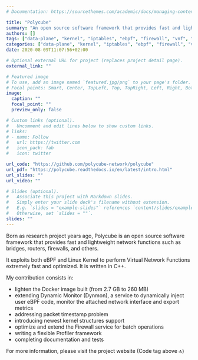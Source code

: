 ```yaml
---
# Documentation: https://sourcethemes.com/academic/docs/managing-content/

title: "Polycube"
summary: "An open source software framework that provides fast and lightweight network functions such as bridges, routers, firewalls, and others."
authors: []
tags: ["data-plane", "kernel", "iptables", "ebpf", "firewall", "vnf", "kubernetes", "nat", "bpf", "bridge"]
categories: ["data-plane", "kernel", "iptables", "ebpf", "firewall", "vnf", "kubernetes", "nat", "bpf", "bridge"]
date: 2020-08-09T11:07:56+02:00

# Optional external URL for project (replaces project detail page).
external_link: ""

# Featured image
# To use, add an image named `featured.jpg/png` to your page's folder.
# Focal points: Smart, Center, TopLeft, Top, TopRight, Left, Right, BottomLeft, Bottom, BottomRight.
image:
  caption: ""
  focal_point: ""
  preview_only: false

# Custom links (optional).
#   Uncomment and edit lines below to show custom links.
# links:
# - name: Follow
#   url: https://twitter.com
#   icon_pack: fab
#   icon: twitter

url_code: "https://github.com/polycube-network/polycube"
url_pdf: "https://polycube.readthedocs.io/en/latest/intro.html"
url_slides: ""
url_video: ""

# Slides (optional).
#   Associate this project with Markdown slides.
#   Simply enter your slide deck's filename without extension.
#   E.g. `slides = "example-slides"` references `content/slides/example-slides.md`.
#   Otherwise, set `slides = ""`.
slides: ""
---
```


Born as research project years ago, Polycube is an open source software framework that provides fast and lightweight network functions such as bridges, routers, firewalls, and others.

It exploits both eBPF and Linux Kernel to perform Virtual Network Functions extremely fast and optimized. It is written in C++.

My contribution consists in:

* lighten the Docker image built (from 2.7 GB to 260 MB)
* extending Dynamic Monitor (Dynmon), a service to dynamically inject user eBPF code, monitor the attached network interface and export metrics
* addressing packet timestamp problem
* introducing newest kernel structures support
* optimize and extend the Firewall service for batch operations
* writing a flexible Profiler framework
* completing documentation and tests

For more information, please visit the project website (Code tag above 🔝)
